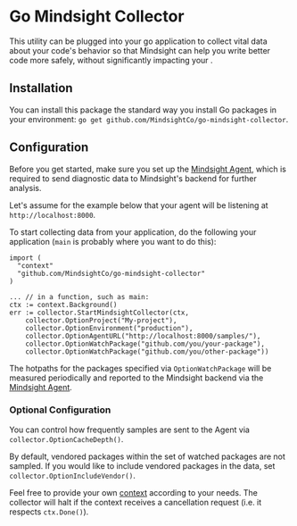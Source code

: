 # Go Mindsight Collector

This utility can be plugged into your go application to collect vital data about your code's behavior so that Mindsight can help you write better code more safely, without significantly impacting your .

## Installation

You can install this package the standard way you install Go packages in your environment: `go get github.com/MindsightCo/go-mindsight-collector`.

## Configuration

Before you get started, make sure you set up the [Mindsight Agent](https://github.com/MindsightCo/hotpath-agent), which is
required to send diagnostic data to Mindsight's backend for further analysis.

Let's assume for the example below that your agent will be listening at `http://localhost:8000`.

To start collecting data from your application, do the following your application (`main` is probably where you want to do this):

```
import (
  "context"
  "github.com/MindsightCo/go-mindsight-collector"
)

... // in a function, such as main:
ctx := context.Background()
err := collector.StartMindsightCollector(ctx,
    collector.OptionProject("My-project"),
    collector.OptionEnvironment("production"),
    collector.OptionAgentURL("http://localhost:8000/samples/"),
    collector.OptionWatchPackage("github.com/you/your-package"),
    collector.OptionWatchPackage("github.com/you/other-package"))
```

The hotpaths for the packages specified via `OptionWatchPackage` will be measured periodically and reported to the Mindsight backend via the [Mindsight Agent](https://github.com/MindsightCo/hotpath-agent).

### Optional Configuration

You can control how frequently samples are sent to the Agent via `collector.OptionCacheDepth()`.

By default, vendored packages within the set of watched packages are not sampled. If you would like to include vendored packages in the data, set `collector.OptionIncludeVendor()`.

Feel free to provide your own [context](https://godoc.org/context) according to your needs. The collector will halt if the context receives a cancellation request (i.e. it respects `ctx.Done()`).
